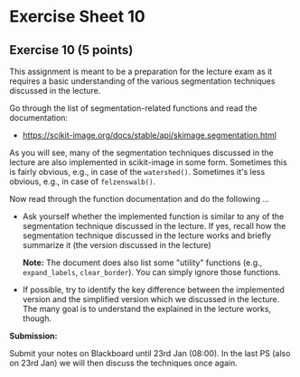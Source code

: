 # Exercise Sheet 10



## Exercise 10 (5 points)

This assignment is meant to be a preparation for the lecture exam as it requires a basic understanding of the various segmentation techniques discussed in the lecture.

Go through the list of segmentation-related functions and read the documentation:

- https://scikit-image.org/docs/stable/api/skimage.segmentation.html

  

As you will see, many of the segmentation techniques discussed in the lecture are also implemented in scikit-image in some form. Sometimes this is fairly obvious, e.g., in case of the `watershed()`. Sometimes it's less obvious, e.g., in case of `felzenswalb()`. 

Now read through the function documentation and do the following ...

- Ask yourself whether the implemented function is similar to any of the segmentation technique discussed in the lecture. If yes, recall how the segmentation technique discussed in the lecture works and briefly summarize it (the version discussed in the lecture)

  **Note:** The document does also list some "utility" functions (e.g., `expand_labels`, `clear_border`). You can simply ignore those functions.

- If possible, try to identify the key difference between the implemented version and the simplified version which we discussed in the lecture. The many goal is to understand the explained in the lecture works, though.



**Submission:**

Submit your notes on Blackboard until 23rd Jan (08:00). In the last PS (also on 23rd Jan) we will then discuss the techniques once again.
